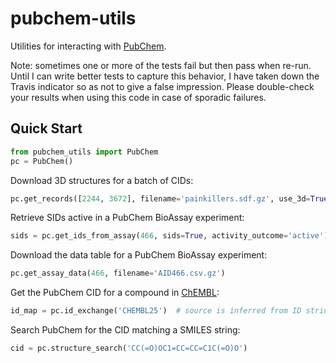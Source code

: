 pubchem-utils
=============

Utilities for interacting with [PubChem](https://pubchem.ncbi.nlm.nih.gov).

Note: sometimes one or more of the tests fail but then pass when re-run. Until I can
write better tests to capture this behavior, I have taken down the Travis indicator
so as not to give a false impression. Please double-check your results when using this
code in case of sporadic failures.

Quick Start
-----------

```python
from pubchem_utils import PubChem
pc = PubChem()
```

Download 3D structures for a batch of CIDs:

```python
pc.get_records([2244, 3672], filename='painkillers.sdf.gz', use_3d=True)
```

Retrieve SIDs active in a PubChem BioAssay experiment:

```python
sids = pc.get_ids_from_assay(466, sids=True, activity_outcome='active')
```

Download the data table for a PubChem BioAssay experiment:

```python
pc.get_assay_data(466, filename='AID466.csv.gz')
```

Get the PubChem CID for a compound in [ChEMBL](https://www.ebi.ac.uk/chembl):

```python
id_map = pc.id_exchange('CHEMBL25')  # source is inferred from ID string
```

Search PubChem for the CID matching a SMILES string:

```python
cid = pc.structure_search('CC(=O)OC1=CC=CC=C1C(=O)O')
```
